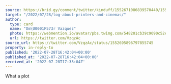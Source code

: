 ```yaml
---
source: https://brid.gy/comment/twitter/kinduff/1552671086839570440/1552695896797855745
target: "/2022/07/28/log-about-printers-and-cinemas/"
author:
  type: card
  name: "Om\U0001F573r Vazquez"
  photo: https://webmention.io/avatar/pbs.twimg.com/548201cb39c9090c52e8e263ae746921a9a589f8f3581e47ff454896e0e005ba.jpg
  url: https://twitter.com/VzqzAc
source_url: https://twitter.com/VzqzAc/status/1552695896797855745
property: in-reply-to
published: '2022-07-28T16:42:04+00:00'
published_at: '2022-07-28T16:42:04+00:00'
received_at: '2022-07-28T17:33:04Z'
---
```


What a plot
